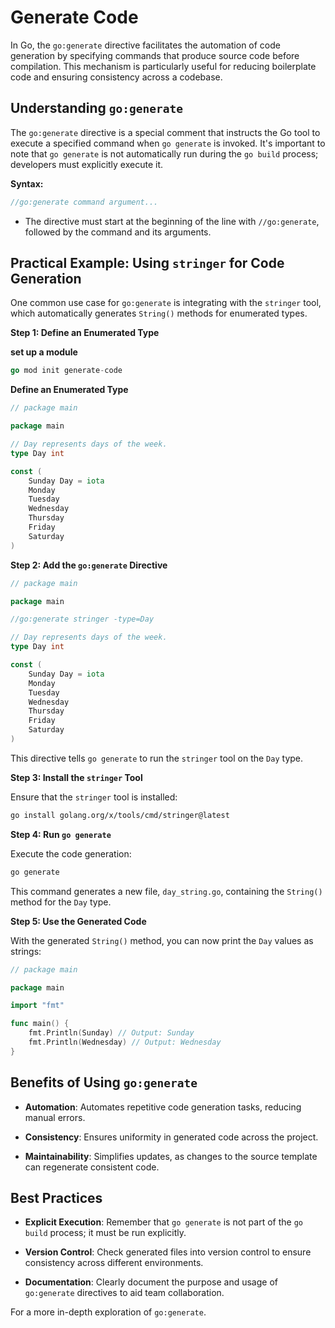 # Generate Code

In Go, the `go:generate` directive facilitates the automation of code generation by specifying commands that produce source code before compilation. This mechanism is particularly useful for reducing boilerplate code and ensuring consistency across a codebase.

## Understanding `go:generate`

The `go:generate` directive is a special comment that instructs the Go tool to execute a specified command when `go generate` is invoked. It's important to note that `go generate` is not automatically run during the `go build` process; developers must explicitly execute it.

**Syntax:**

```go
//go:generate command argument...
```

- The directive must start at the beginning of the line with `//go:generate`, followed by the command and its arguments.

## Practical Example: Using `stringer` for Code Generation

One common use case for `go:generate` is integrating with the `stringer` tool, which automatically generates `String()` methods for enumerated types.

**Step 1: Define an Enumerated Type**

**set up a module**

```go
go mod init generate-code
```

**Define an Enumerated Type**

```go
// package main

package main

// Day represents days of the week.
type Day int

const (
	Sunday Day = iota
	Monday
	Tuesday
	Wednesday
	Thursday
	Friday
	Saturday
)
```

**Step 2: Add the `go:generate` Directive**

```go
// package main

package main

//go:generate stringer -type=Day

// Day represents days of the week.
type Day int

const (
	Sunday Day = iota
	Monday
	Tuesday
	Wednesday
	Thursday
	Friday
	Saturday
)
```

This directive tells `go generate` to run the `stringer` tool on the `Day` type.

**Step 3: Install the `stringer` Tool**

Ensure that the `stringer` tool is installed:

```bash
go install golang.org/x/tools/cmd/stringer@latest
```

**Step 4: Run `go generate`**

Execute the code generation:

```bash
go generate
```

This command generates a new file, `day_string.go`, containing the `String()` method for the `Day` type.

**Step 5: Use the Generated Code**

With the generated `String()` method, you can now print the `Day` values as strings:

```go
// package main

package main

import "fmt"

func main() {
	fmt.Println(Sunday) // Output: Sunday
	fmt.Println(Wednesday) // Output: Wednesday
}
```

## Benefits of Using `go:generate`

- **Automation**: Automates repetitive code generation tasks, reducing manual errors.

- **Consistency**: Ensures uniformity in generated code across the project.

- **Maintainability**: Simplifies updates, as changes to the source template can regenerate consistent code.

## Best Practices

- **Explicit Execution**: Remember that `go generate` is not part of the `go build` process; it must be run explicitly.

- **Version Control**: Check generated files into version control to ensure consistency across different environments.

- **Documentation**: Clearly document the purpose and usage of `go:generate` directives to aid team collaboration.

For a more in-depth exploration of `go:generate`.
